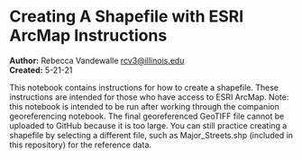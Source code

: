 # Creating A Shapefile with ESRI ArcMap Instructions

**Author:** Rebecca Vandewalle rcv3@illinois.edu
<br>**Created:** 5-21-21

This notebook contains instructions for how to create a shapefile. These instructions are intended for those who have access to ESRI ArcMap.
Note: this notebook is intended to be run after working through the companion georeferencing notebook. The final georeferenced GeoTIFF file cannot be uploaded to GitHub because it is too large. You can still practice creating a shapefile by selecting a different file, such as Major_Streets.shp (included in this repository) for the reference data.
